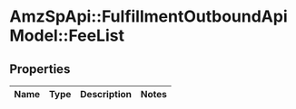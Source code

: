 # AmzSpApi::FulfillmentOutboundApiModel::FeeList

## Properties
Name | Type | Description | Notes
------------ | ------------- | ------------- | -------------

